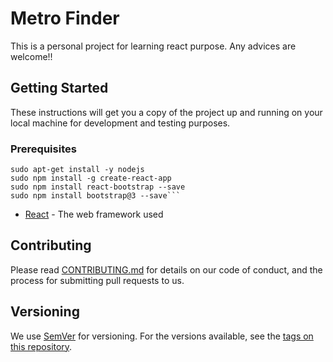 # Metro Finder

This is a personal project for learning react purpose. Any advices are welcome!!

## Getting Started

These instructions will get you a copy of the project up and running on your local machine for development and testing purposes.

### Prerequisites



```
sudo apt-get install -y nodejs
sudo npm install -g create-react-app
sudo npm install react-bootstrap --save
sudo npm install bootstrap@3 --save```
```

* [React](http://www.react.com) - The web framework used


## Contributing

Please read [CONTRIBUTING.md](https://gist.github.com/PurpleBooth/b24679402957c63ec426) for details on our code of conduct, and the process for submitting pull requests to us.

## Versioning

We use [SemVer](http://semver.org/) for versioning. For the versions available, see the [tags on this repository](https://github.com/your/project/tags). 


